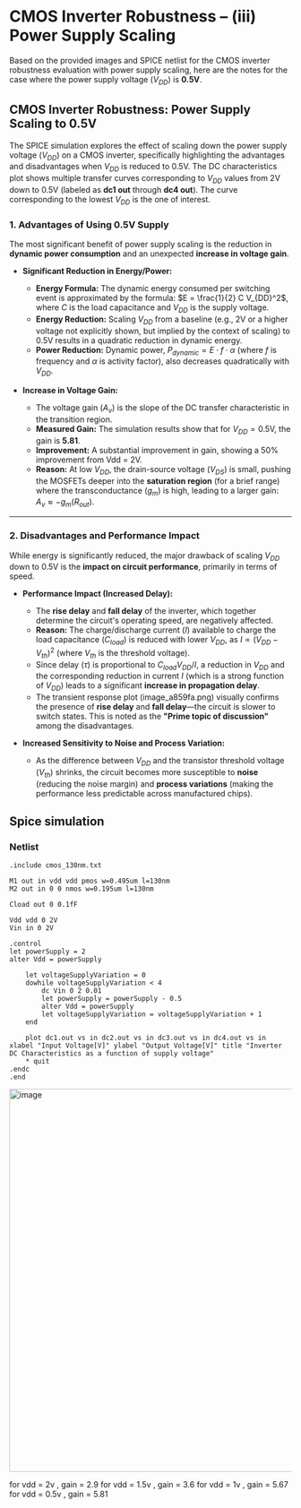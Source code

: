 # CMOS Inverter Robustness – (iii) Power Supply Scaling


Based on the provided images and SPICE netlist for the CMOS inverter robustness evaluation with power supply scaling, here are the notes for the case where the power supply voltage ($V_{DD}$) is **$0.5\text{V}$**.

## CMOS Inverter Robustness: Power Supply Scaling to $0.5\text{V}$

The SPICE simulation explores the effect of scaling down the power supply voltage ($V_{DD}$) on a CMOS inverter, specifically highlighting the advantages and disadvantages when $V_{DD}$ is reduced to $0.5\text{V}$. The DC characteristics plot shows multiple transfer curves corresponding to $V_{DD}$ values from $2\text{V}$ down to $0.5\text{V}$ (labeled as **dc1 out** through **dc4 out**). The curve corresponding to the lowest $V_{DD}$ is the one of interest.

### 1. Advantages of Using $0.5\text{V}$ Supply

The most significant benefit of power supply scaling is the reduction in **dynamic power consumption** and an unexpected **increase in voltage gain**.

* **Significant Reduction in Energy/Power:**
    * **Energy Formula:** The dynamic energy consumed per switching event is approximated by the formula: $E = \frac{1}{2} C V_{DD}^2$, where $C$ is the load capacitance and $V_{DD}$ is the supply voltage.
    * **Energy Reduction:** Scaling $V_{DD}$ from a baseline (e.g., $2\text{V}$ or a higher voltage not explicitly shown, but implied by the context of scaling) to $0.5\text{V}$ results in a quadratic reduction in dynamic energy.
    * **Power Reduction:** Dynamic power, $P_{dynamic} = E \cdot f \cdot \alpha$ (where $f$ is frequency and $\alpha$ is activity factor), also decreases quadratically with $V_{DD}$.

* **Increase in Voltage Gain:**
    * The voltage gain ($A_v$) is the slope of the DC transfer characteristic in the transition region.
    * **Measured Gain:** The simulation results show that for $V_{DD} = 0.5\text{V}$, the gain is **$5.81$**.
    * **Improvement:** A substantial improvement in gain, showing a $50\%$ improvement from Vdd = 2V.
    * **Reason:** At low $V_{DD}$, the drain-source voltage ($V_{DS}$) is small, pushing the MOSFETs deeper into the **saturation region** (for a brief range) where the transconductance ($g_m$) is high, leading to a larger gain: $A_v \approx -g_{m}(R_{out})$.

---

### 2. Disadvantages and Performance Impact

While energy is significantly reduced, the major drawback of scaling $V_{DD}$ down to $0.5\text{V}$ is the **impact on circuit performance**, primarily in terms of speed.

* **Performance Impact (Increased Delay):**
    * The **rise delay** and **fall delay** of the inverter, which together determine the circuit's operating speed, are negatively affected.
    * **Reason:** The charge/discharge current ($I$) available to charge the load capacitance ($C_{load}$) is reduced with lower $V_{DD}$, as $I \propto (V_{DD} - V_{th})^2$ (where $V_{th}$ is the threshold voltage).
    * Since delay ($\tau$) is proportional to $C_{load} V_{DD} / I$, a reduction in $V_{DD}$ and the corresponding reduction in current $I$ (which is a strong function of $V_{DD}$) leads to a significant **increase in propagation delay**.
    * The transient response plot (image\_a859fa.png) visually confirms the presence of **rise delay** and **fall delay**—the circuit is slower to switch states. This is noted as the **"Prime topic of discussion"** among the disadvantages.

* **Increased Sensitivity to Noise and Process Variation:**
    * As the difference between $V_{DD}$ and the transistor threshold voltage ($V_{th}$) shrinks, the circuit becomes more susceptible to **noise** (reducing the noise margin) and **process variations** (making the performance less predictable across manufactured chips).

## Spice simulation
### Netlist 
```
.include cmos_130nm.txt

M1 out in vdd vdd pmos w=0.495um l=130nm
M2 out in 0 0 nmos w=0.195um l=130nm

Cload out 0 0.1fF

Vdd vdd 0 2V
Vin in 0 2V

.control 
let powerSupply = 2 
alter Vdd = powerSupply

    let voltageSupplyVariation = 0
    dowhile voltageSupplyVariation < 4
        dc Vin 0 2 0.01
        let powerSupply = powerSupply - 0.5
        alter Vdd = powerSupply
        let voltageSupplyVariation = voltageSupplyVariation + 1 
    end
    
    plot dc1.out vs in dc2.out vs in dc3.out vs in dc4.out vs in  xlabel "Input Voltage[V]" ylabel "Output Voltage[V]" title "Inverter DC Characteristics as a function of supply voltage"
    * quit 
.endc 
.end
```

<img width="746" height="684" alt="image" src="https://github.com/user-attachments/assets/044f7960-1374-46a8-b70d-0fb6c67a96d7" />

for vdd = 2v , gain = 2.9
for vdd = 1.5v , gain = 3.6
for vdd = 1v , gain = 5.67
for vdd = 0.5v , gain = 5.81
